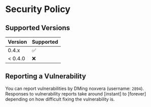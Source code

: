 # Security Policy

## Supported Versions

| Version | Supported          |
| ------- | ------------------ |
| 0.4.x   | :white_check_mark: |
| < 0.4.0 | :x:                |

## Reporting a Vulnerability

You can report vulnerabilities by DMing noxvera (username: `2894`). 
Responses to vulnerability reports take around \[instant\] to
\[forever\] depending on how difficult fixing the vulnerability is.